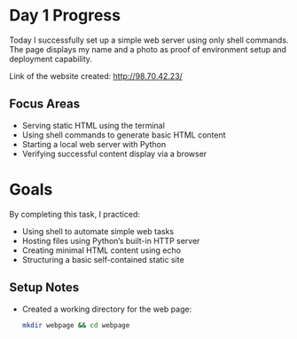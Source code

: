 # Day 1 Progress

Today I successfully set up a simple web server using only shell commands. The page displays my name and a photo as proof of environment setup and deployment capability.

Link of the website created: http://98.70.42.23/
## Focus Areas

- Serving static HTML using the terminal
- Using shell commands to generate basic HTML content
- Starting a local web server with Python
- Verifying successful content display via a browser

# Goals

By completing this task, I practiced:

- Using shell to automate simple web tasks
- Hosting files using Python’s built-in HTTP server
- Creating minimal HTML content using echo
- Structuring a basic self-contained static site

## Setup Notes

- Created a working directory for the web page:
  ```bash
  mkdir webpage && cd webpage
